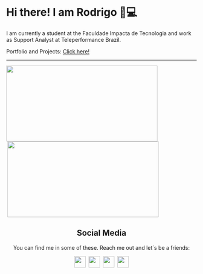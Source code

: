 <div>
  <h1>Hi there! I am Rodrigo 👋💻</h1>
  <p>
    I am currently a student at the Faculdade Impacta de Tecnologia and work as Support Analyst at Teleperformance Brazil.
  </p>
  <p>Portfolio and Projects: <a href="https://rodrigotrindade.netlify.app">Click here!</a></p>
</div>
  <hr>

<div class="wrap" style="display:flex; flex-direction: collumn; flex-wrap: wrap; justify-content: space-around;">
  <div class="cards" style="display:flex; flex-direction: row; flex-wrap: wrap; justify-content: space-between">
    <div class="most-languages">
        <a href="https://github.com/elir0d?tab=repositories">
          <img align="left" src="https://github-readme-stats.vercel.app/api/top-langs/?username=elir0d&count_private=true&layout=compact" width="400" height="200"/>
        </a>
    </div>
    <div class="github-stats">
        <a href="https://github-readme-stats.vercel.app/api?username=elir0d&show_icons=true">
          <img  align="right" src="https://github-readme-stats.vercel.app/api?username=elir0d&count_private=true&show_icons=true" width="400" height="200"/>
        </a>
    </div>
  </div>

  <div  class="social-media" align="center" style="display:flex; flex-direction: collumn; flex-wrap: wrap;align-items: center;justify-content: center;align-items: center;width=100% height=200px; text-align: center">
      <div>
        <h2  align="center" style=";text-align: center; font-style: bolder; font-weight: bold;">
          Social Media
        </h2>
        <p style="text-align: center; margin-inline: 2px; font-style: bold;">
          You can find me in some of these. Reach me out and let´s be a friends:
        </p>
      </div>
    <div align="" class="media-links" style="display:flex; flex-direction: collumn; flex-wrap: wrap; align-items: center;justify-content: center; text-align: center;">
      <a href="https://www.freecodecamp.org/rodrigomacade">
        <img height="30" src="https://raw.githubusercontent.com/gist/Deftwun/e3756a8b518cbb354425/raw/6584db8babd6cbc4ecb35ed36f0d184a506b979e/free-code-camp-logo.svg">
      </a>&nbsp;&nbsp;
      <a href="https://twitter.com/elir0d"><img height="30" src="https://github.com/WaylonWalker/WaylonWalker/blob/main/icon/twitter.png?raw=true"></a>&nbsp;&nbsp;
      <a href="https://www.instagram.com/elir0d" >
        <img height="30" src="https://user-images.githubusercontent.com/37451620/118635309-cfe24280-b7a9-11eb-89fd-55e69345e871.png?raw=true">
      </a>&nbsp;&nbsp;
      <a href="https://www.linkedin.com/in/rodrigo-trindade-b05b73203/">
        <img height="30" src="https://github.com/WaylonWalker/WaylonWalker/blob/main/icon/linkedin.png?raw=true">
      </a>
    </div>
  </div>
</div>
